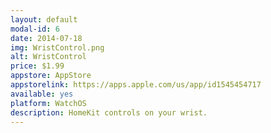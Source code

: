 ```yaml
---
layout: default
modal-id: 6
date: 2014-07-18
img: WristControl.png
alt: WristControl
price: $1.99
appstore: AppStore
appstorelink: https://apps.apple.com/us/app/id1545454717
available: yes
platform: WatchOS
description: HomeKit controls on your wrist.
---
```

